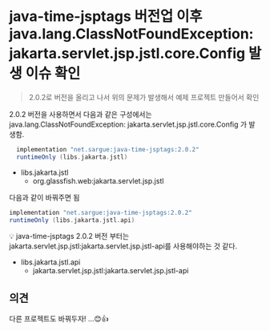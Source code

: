 # java-time-jsptags 버전업 이후java.lang.ClassNotFoundException: jakarta.servlet.jsp.jstl.core.Config  발생 이슈 확인

>  2.0.2로 버전을 올리고 나서 위의 문제가 발생해서 예제 프로젝트 만들어서 확인



2.0.2 버전을 사용하면서 다음과 같은 구성에서는 java.lang.ClassNotFoundException: jakarta.servlet.jsp.jstl.core.Config 가 발생함.

```groovy
  implementation "net.sargue:java-time-jsptags:2.0.2"
  runtimeOnly (libs.jakarta.jstl)
```

* libs.jakarta.jstl
  * org.glassfish.web:jakarta.servlet.jsp.jstl



다음과 같이 바꿔주면 됨

```groovy
implementation "net.sargue:java-time-jsptags:2.0.2"
runtimeOnly (libs.jakarta.jstl.api)
```

💡 java-time-jsptags 2.0.2 버전 부터는 jakarta.servlet.jsp.jstl:jakarta.servlet.jsp.jstl-api를 사용해야하는 것 같다.

* libs.jakarta.jstl.api
  * jakarta.servlet.jsp.jstl:jakarta.servlet.jsp.jstl-api





## 의견

다른 프로젝트도 바꿔두자! ...😊👍
